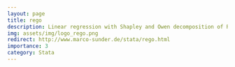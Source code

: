 ```yaml
---
layout: page
title: rego
description: Linear regression with Shapley and Owen decomposition of R-squared
img: assets/img/logo_rego.png
redirect: http://www.marco-sunder.de/stata/rego.html
importance: 3
category: Stata
---
```

